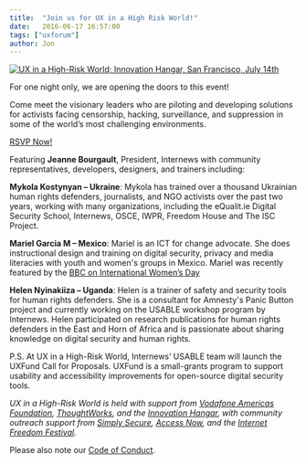 ```yaml
---
title:  "Join us for UX in a High Risk World!"
date:   2016-06-17 16:57:00
tags: ["uxforum"]
author: Jon
---
```



<a href="https://eventbrite.com/e/ux-in-a-high-risk-world-tickets-25739389206" target="_blank" class="image fit"><img src="/images/uxhighrisk.jpg" alt="UX in a High-Risk World; Innovation Hangar, San Francisco, July 14th" /></a>
<p>For one night only, we are opening the doors to this event!</p>

<p>Come meet the visionary leaders who are piloting and developing solutions for activists facing censorship, hacking, surveillance, and suppression in some of the world’s most challenging environments.</p>

<a href="https://eventbrite.com/e/ux-in-a-high-risk-world-tickets-25739389206" target="_blank" class="button special">RSVP Now!</a>



Featuring <strong>Jeanne Bourgault</strong>, President, Internews with community representatives, developers, designers, and trainers including:

<strong>**Mykola Kostynyan – Ukraine**</strong>: Mykola has trained over a thousand Ukrainian human rights defenders, journalists, and NGO activists over the past two years, working with many organizations, including the eQualit.ie Digital Security School, Internews, OSCE, IWPR, Freedom House and The ISC Project.

<strong>Mariel Garcia M – Mexico</strong>: Mariel is an ICT for change advocate. She does instructional design and training on digital security, privacy and media literacies with youth and women's groups in Mexico. Mariel was recently featured by the <a href="http://www.bbc.com/news/in-pictures-35705391" target="_blank">BBC on International Women’s Day</a>

<strong>Helen Nyinakiiza – Uganda</strong>: Helen is a trainer of safety and security tools for human rights defenders. She is a consultant for Amnesty's Panic Button project and currently working on the USABLE workshop program by Internews. Helen participated on research publications for human rights defenders in the East and Horn of Africa and is passionate about sharing knowledge on digital security and human rights.

P.S. At UX in a High-Risk World, Internews’ USABLE team will launch the UXFund Call for Proposals. UXFund is a small-grants program to support usability and accessibility improvements for open-source digital security tools.

<em>UX in a High-Risk World is held with support from <a href="http://vodafone-us.com//technology#a-strengthening" target="_blank" class="">Vodafone Americas Foundation</a>, <a href="https://www.thoughtworks.com/" target="_blank" class="">ThoughtWorks</a>, and the <a href="http://www.ihangar.org/" target="_blank" class="">Innovation Hangar</a>, with community outreach support from <a href="https://simplysecure.org" target="_blank" class="">Simply Secure</a>, <a href="https://accessnow.org/" target="_blank" class="">Access Now</a>, and the <a href="https://internetfreedomfestival.org/" target="_blank" class="">Internet Freedom Festival</a>.</em>

Please also note our <a href="/codeofconduct">Code of Conduct</a>.

